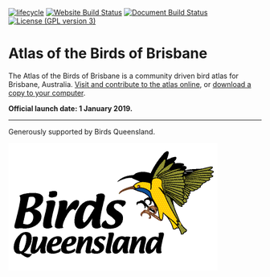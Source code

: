 [![lifecycle](https://img.shields.io/badge/lifecycle-stable-brightgreen.svg)](https://www.tidyverse.org/lifecycle/#stable)
[![Website Build Status](https://img.shields.io/circleci/project/github/bird-team/brisbane-bird-atlas/master.svg?label=website)](https://circleci.com/gh/bird-team/brisbane-bird-atlas/tree/master)
[![Document Build Status](https://img.shields.io/travis/bird-team/brisbane-bird-atlas/master.svg?label=document)](https://travis-ci.org/bird-team/brisbane-bird-atlas)
[![License (GPL version 3)](https://img.shields.io/badge/license-GNU%20GPL%20version%203-brightgreen.svg)](http://opensource.org/licenses/GPL-3.0)

# Atlas of the Birds of Brisbane

The Atlas of the Birds of Brisbane is a community driven bird atlas for Brisbane, Australia. [Visit and contribute to the atlas online](http://brisbanebirds.com), or [download a copy to your computer](https://github.com/bird-team/brisbane-bird-atlas/releases/download/v.0.0.1/brisbane-bird-atlas.pdf).

**Official launch date: 1 January 2019.**

---

Generously supported by Birds Queensland.

![](assets/misc/bq-logo.png)
